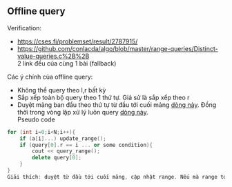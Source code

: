 ## Offline query

Verification:
* https://cses.fi/problemset/result/2787915/
* https://github.com/conlacda/algo/blob/master/range-queries/Distinct-value-queries.c%2B%2B  
2 link đều của cùng 1 bài (fallback)

Các ý chính của offline query:
* Không thể query theo l,r bất kỳ
* Sắp xếp toàn bộ query theo 1 thứ tự. Giả sử là sắp xếp theo r
* Duyệt mảng ban đầu theo thứ tự từ đầu tới cuối mảng [dòng này](https://github.com/conlacda/algo/blob/master/range-queries/Distinct-value-queries.c%2B%2B#L90). Đồng thời trong vòng lặp xử lý luôn query [dòng này](https://github.com/conlacda/algo/blob/master/range-queries/Distinct-value-queries.c%2B%2B#L102).   
Pseudo code 
```c++
for (int i=0;i<N;i++){
    if (a[i]...) update_range();
    if (query[0].r == i ... or some condition){
        cout << query_range();
        delete query[0];
    } 
}
Giải thích: duyệt từ đầu tới cuối mảng, cập nhật range. Nếu mà range tới vị trí query[0] thì sẽ xử lý query đó. rồi xóa query đó đi. Thao tác xóa có thể là cur_index=0. query_range(); cur_index++; Tăng index đang cần xử lý lên 1. vì thao tác xóa mảng là thao tác chậm chạp do dịch index. Thao khảo tại https://cses.fi/problemset/task/1749
```